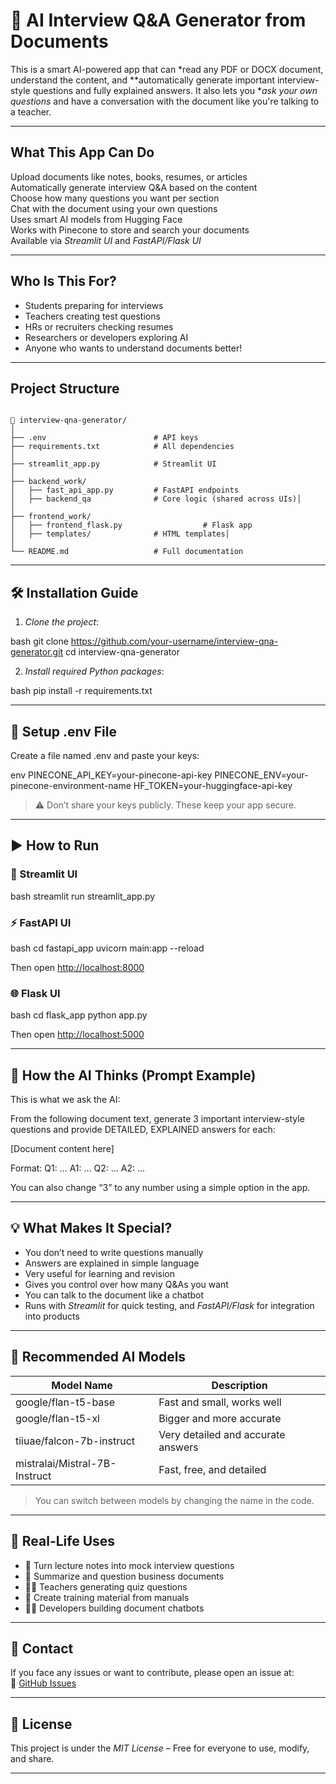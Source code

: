 # 📄 AI Interview Q&A Generator from Documents

This is a smart AI-powered app that can *read any PDF or DOCX document, understand the content, and **automatically generate important interview-style questions and fully explained answers. It also lets you **ask your own questions* and have a conversation with the document like you're talking to a teacher.

---

## What This App Can Do

Upload documents like notes, books, resumes, or articles  
Automatically generate interview Q&A based on the content  
Choose how many questions you want per section  
Chat with the document using your own questions  
Uses smart AI models from Hugging Face  
Works with Pinecone to store and search your documents  
Available via *Streamlit UI* and *FastAPI/Flask UI*  

---

## Who Is This For?

- Students preparing for interviews
- Teachers creating test questions
- HRs or recruiters checking resumes
- Researchers or developers exploring AI
- Anyone who wants to understand documents better!

---

## Project Structure
```

📁 interview-qna-generator/
│              
├── .env                        # API keys
├── requirements.txt            # All dependencies
│
├── streamlit_app.py            # Streamlit UI
│
├── backend_work/
│   ├── fast_api_app.py         # FastAPI endpoints
│   ├── backend_qa              # Core logic (shared across UIs)│   
│
├── frontend_work/
│   ├── frontend_flask.py                  # Flask app
│   ├── templates/              # HTML templates│   
│
└── README.md                   # Full documentation
```

---

## 🛠 Installation Guide

1. *Clone the project*:

bash
git clone https://github.com/your-username/interview-qna-generator.git
cd interview-qna-generator


2. *Install required Python packages*:

bash
pip install -r requirements.txt


---

## 🔐 Setup .env File

Create a file named .env and paste your keys:

env
PINECONE_API_KEY=your-pinecone-api-key
PINECONE_ENV=your-pinecone-environment-name
HF_TOKEN=your-huggingface-api-key


> ⚠ Don’t share your keys publicly. These keep your app secure.

---

## ▶ How to Run

### 🚀 Streamlit UI

bash
streamlit run streamlit_app.py


### ⚡ FastAPI UI

bash
cd fastapi_app
uvicorn main:app --reload

Then open [http://localhost:8000](http://localhost:8000)

### 🌐 Flask UI

bash
cd flask_app
python app.py

Then open [http://localhost:5000](http://localhost:5000)

---

## 🧠 How the AI Thinks (Prompt Example)

This is what we ask the AI:


From the following document text, generate 3 important interview-style questions
and provide DETAILED, EXPLAINED answers for each:

[Document content here]

Format:
Q1: ...
A1: ...
Q2: ...
A2: ...


You can also change “3” to any number using a simple option in the app.

---

## 💡 What Makes It Special?

- You don’t need to write questions manually  
- Answers are explained in simple language  
- Very useful for learning and revision  
- Gives you control over how many Q&As you want  
- You can talk to the document like a chatbot  
- Runs with *Streamlit* for quick testing, and *FastAPI/Flask* for integration into products

---

## 🧠 Recommended AI Models

| Model Name                  | Description                       |
|----------------------------|-----------------------------------|
| google/flan-t5-base        | Fast and small, works well        |
| google/flan-t5-xl          | Bigger and more accurate          |
| tiiuae/falcon-7b-instruct  | Very detailed and accurate answers|
| mistralai/Mistral-7B-Instruct | Fast, free, and detailed         |

> You can switch between models by changing the name in the code.

---

## 📌 Real-Life Uses

- 🧪 Turn lecture notes into mock interview questions  
- 📄 Summarize and question business documents  
- 🧑‍🏫 Teachers generating quiz questions  
- 🤖 Create training material from manuals  
- 🧑‍💻 Developers building document chatbots  

---

## 📧 Contact

If you face any issues or want to contribute, please open an issue at:  
🔗 [GitHub Issues](https://github.com/your-username/interview-qna-generator/issues)

---

## 📝 License

This project is under the *MIT License* – Free for everyone to use, modify, and share.

---
